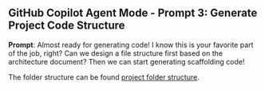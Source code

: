 

## GitHub Copilot Agent Mode - Prompt 3:   Generate Project Code Structure 

**Prompt**: Almost ready for generating code! I know this is your favorite part of the job, right? Can we design a file structure first based on the architecture document? Then we can start generating scaffolding code!

The folder structure can be found [project folder structure](./folder_structure.txt).

